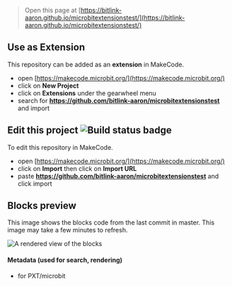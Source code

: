 
> Open this page at [https://bitlink-aaron.github.io/microbitextensionstest/](https://bitlink-aaron.github.io/microbitextensionstest/)

## Use as Extension

This repository can be added as an **extension** in MakeCode.

* open [https://makecode.microbit.org/](https://makecode.microbit.org/)
* click on **New Project**
* click on **Extensions** under the gearwheel menu
* search for **https://github.com/bitlink-aaron/microbitextensionstest** and import

## Edit this project ![Build status badge](https://github.com/bitlink-aaron/microbitextensionstest/workflows/MakeCode/badge.svg)

To edit this repository in MakeCode.

* open [https://makecode.microbit.org/](https://makecode.microbit.org/)
* click on **Import** then click on **Import URL**
* paste **https://github.com/bitlink-aaron/microbitextensionstest** and click import

## Blocks preview

This image shows the blocks code from the last commit in master.
This image may take a few minutes to refresh.

![A rendered view of the blocks](https://github.com/bitlink-aaron/microbitextensionstest/raw/master/.github/makecode/blocks.png)

#### Metadata (used for search, rendering)

* for PXT/microbit
<script src="https://makecode.com/gh-pages-embed.js"></script><script>makeCodeRender("{{ site.makecode.home_url }}", "{{ site.github.owner_name }}/{{ site.github.repository_name }}");</script>
